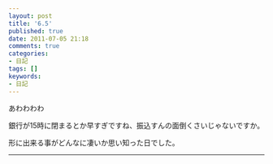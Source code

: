 ```yaml
---
layout: post
title: '6.5'
published: true
date: 2011-07-05 21:18
comments: true
categories:
- 日記
tags: []
keywords:
- 日記
---
```

あわわわわ

銀行が15時に閉まるとか早すぎですね、振込すんの面倒くさいじゃないですか。

形に出来る事がどんなに凄いか思い知った日でした。

---

